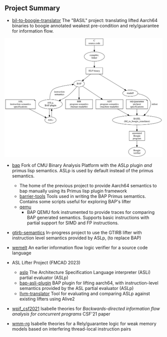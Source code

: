 ## Project Summary 

- [bil-to-boogie-translator](https://github.com/UQ-PAC/bil-to-boogie-translator) The "BASIL" project: translating lifted Aarch64 binaries to boogie annotated weakest pre-condition and rely/guarantee for information flow. 

![BASIL project diagram](graph.svg)

- [bap](https://github.com/UQ-PAC/bap) Fork of CMU Binary Analysis Platform with the ASLp plugin _and_ primus lisp semantics. ASLp is used by default instead of the primus semantics.
    - The home of the previous project to provide Aarch64 semantics to bap manually using its Primus lisp plugin framework 
    - [barrier-tools](https://github.com/UQ-PAC/barrier-tools/blob/main/veri-asm.py) Tools used in writing the BAP Primus semantics. Contains some scripts useful for exploring BAP's lifter 
    - [qemu](https://github.com/UQ-PAC/qemu)
        - BAP QEMU fork instrumented to provide traces for comparing BAP generated semantics. Supports basic instructions with partial support for SIMD and FP instructions.
- [gtirb-semantics](https://github.com/UQ-PAC/gtirb-semantics) In-progress project to use the GTIRB lifter with instruction level semantics provided by ASLp, (to replace BAP)
- [wemelt](https://github.com/UQ-PAC/wemelt) An earlier information flow logic verifier for a source code language 

- ASL Lifter Project  (FMCAD 2023)
    - [aslp](https://github.com/UQ-PAC/aslp) The Architecture Specification Language interpreter (ASLi) partial evaluator (ASLp)
    - [bap-asli-plugin](https://github.com/UQ-PAC/bap-asli-plugin) BAP plugin for lifting aarch64, with instruction-level semantics provided by the ASL partial evaluator (ASLp)
    - [llvm-translator](https://github.com/UQ-PAC/llvm-translator) Tool for evaluating and comparing ASLp against existing lifters using Alive2 

- [wpif_csf2021](https://github.com/UQ-PAC/wpif_CSF21) Isabelle theories for _Backwards-directed information flow analysis for concurrent programs_ CSF'21 paper 
- [wmm-rg](https://github.com/UQ-PAC/wmm-rg) Isabelle theories for a  Rely/guarantee logic for weak memory models based on interfering thread-local instruction pairs

